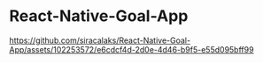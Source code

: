 ﻿# React-Native-Goal-App
https://github.com/siracalaks/React-Native-Goal-App/assets/102253572/e6cdcf4d-2d0e-4d46-b9f5-e55d095bff99

